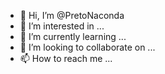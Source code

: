 - 👋 Hi, I’m @PretoNaconda
- 👀 I’m interested in ...
- 🌱 I’m currently learning ...
- 💞️ I’m looking to collaborate on ...
- 📫 How to reach me ...

<!---
PretoNaconda/PretoNaconda is a ✨ special ✨ repository because its `README.md` (this file) appears on your GitHub profile.
You can click the Preview link to take a look at your changes.
--->
